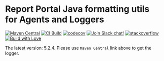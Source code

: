 # Report Portal Java formatting utils for Agents and Loggers

[![Maven Central](https://img.shields.io/maven-central/v/com.epam.reportportal/utils-java-formatting.svg?label=Maven%20Central)](https://central.sonatype.com/artifact/com.epam.reportportal/utils-java-formatting)
[![CI Build](https://github.com/reportportal/utils-java-formatting/actions/workflows/ci.yml/badge.svg)](https://github.com/reportportal/utils-java-formatting/actions/workflows/ci.yml)
[![codecov](https://codecov.io/gh/reportportal/utils-java-formatting/branch/develop/graph/badge.svg?token=D21P4TVVAS)](https://codecov.io/gh/reportportal/utils-java-formatting)
[![Join Slack chat!](https://img.shields.io/badge/slack-join-brightgreen.svg)](https://slack.epmrpp.reportportal.io/)
[![stackoverflow](https://img.shields.io/badge/reportportal-stackoverflow-orange.svg?style=flat)](http://stackoverflow.com/questions/tagged/reportportal)
[![Build with Love](https://img.shields.io/badge/build%20with-❤%EF%B8%8F%E2%80%8D-lightgrey.svg)](http://reportportal.io?style=flat)

The latest version: 5.2.4. Please use `Maven Central` link above to get the logger.
